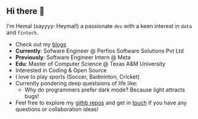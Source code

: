 ## Hi there 👋

<!--
**mamtoraah/mamtoraah** is a ✨ _special_ ✨ repository because its `README.md` (this file) appears on your GitHub profile.

Here are some ideas to get you started:

- 🔭 I’m currently working on ...
- 🌱 I’m currently learning ...
- 👯 I’m looking to collaborate on ...
- 🤔 I’m looking for help with ...
- 💬 Ask me about ...
- 📫 How to reach me: ...
- 😄 Pronouns: ...
- ⚡ Fun fact: ...
-->
I'm Hemal (sayyyy: Heymal!) a passionate `dev` with a keen interest in `data` and `fintech`.

- Check out my [blogs](https://dev.to/hemalmamtora)
- **Currently**: Sofware Engineer @ Perfios Software Solutions Pvt Ltd
- **Previously**: Software Engineer Intern @ Meta
- **Edu**: Master of Computer Science @ Texas A&M University
- Interested in Coding & Open Source
- I love to play sports (Soccer, Badminton, Cricket)
- Currently pondering deep questsions of life like:
  - Why do programmers prefer dark mode? Because light attracts bugs!
- Feel free to explore my [githb repos](https:github.com/mamtoraah) and get in [touch](mailto:hemal.ai.codes@gmail.com) if you have any questions or collaboration ideas!
